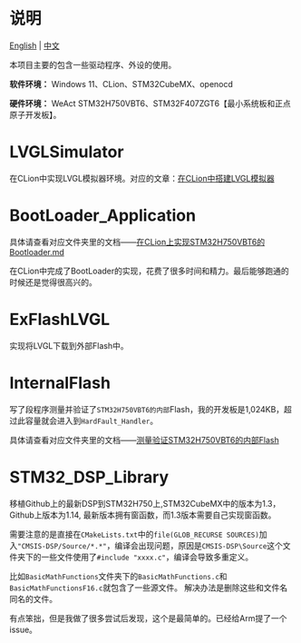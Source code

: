 # 说明

[English](README.md) | [中文]()

本项目主要的包含一些驱动程序、外设的使用。

**软件环境：** Windows 11、CLion、STM32CubeMX、openocd

**硬件环境：** WeAct STM32H750VBT6、STM32F407ZGT6【最小系统板和正点原子开发板】。


# LVGLSimulator

在CLion中实现LVGL模拟器环境。对应的文章：[在CLion中搭建LVGL模拟器](https://blog.csdn.net/qq_44656481/article/details/125208978?spm=1001.2014.3001.5501)

# BootLoader_Application

具体请查看对应文件夹里的文档——[在CLion上实现STM32H750VBT6的Bootloader.md](BootLoader_Application/在CLion上实现STM32H750VBT6的Bootloader.md)

在CLion中完成了BootLoader的实现，花费了很多时间和精力。最后能够跑通的时候还是觉得很高兴的。

# ExFlashLVGL

实现将LVGL下载到外部Flash中。

# InternalFlash

写了段程序测量并验证了`STM32H750VBT6的内部`Flash，我的开发板是1,024KB，超过此容量就会进入到`HardFault_Handler`。

具体请查看对应文件夹里的文档——[测量验证STM32H750VBT6的内部Flash](InternalFlash/测量验证STM32H750VBT6的内部Flash.md)

# STM32_DSP_Library

移植Github上的最新DSP到STM32H750上,STM32CubeMX中的版本为1.3，Github上版本为1.14, 最新版本拥有窗函数，而1.3版本需要自己实现窗函数。

需要注意的是直接在`CMakeLists.txt`中的`file(GLOB_RECURSE SOURCES)`加入`"CMSIS-DSP/Source/*.*"`，编译会出现问题，原因是`CMSIS-DSP\Source`这个文件夹下的一些文件使用了`#include "xxxx.c"`，编译会导致多重定义。

比如`BasicMathFunctions`文件夹下的`BasicMathFunctions.c`和`BasicMathFunctionsF16.c`就包含了一些源文件。
解决办法是删除这些和文件名同名的文件。

有点笨拙，但是我做了很多尝试后发现，这个是最简单的。已经给Arm提了一个issue。
